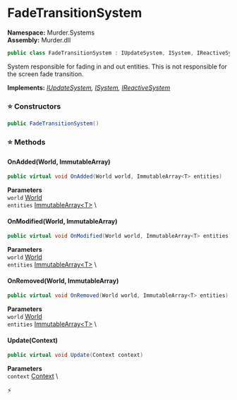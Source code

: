 # FadeTransitionSystem

**Namespace:** Murder.Systems \
**Assembly:** Murder.dll

```csharp
public class FadeTransitionSystem : IUpdateSystem, ISystem, IReactiveSystem
```

System responsible for fading in and out entities.
            This is not responsible for the screen fade transition.

**Implements:** _[IUpdateSystem](../../Bang/Systems/IUpdateSystem.html), [ISystem](../../Bang/Systems/ISystem.html), [IReactiveSystem](../../Bang/Systems/IReactiveSystem.html)_

### ⭐ Constructors
```csharp
public FadeTransitionSystem()
```

### ⭐ Methods
#### OnAdded(World, ImmutableArray<T>)
```csharp
public virtual void OnAdded(World world, ImmutableArray<T> entities)
```

**Parameters** \
`world` [World](../../Bang/World.html) \
`entities` [ImmutableArray\<T\>](https://learn.microsoft.com/en-us/dotnet/api/System.Collections.Immutable.ImmutableArray-1?view=net-7.0) \

#### OnModified(World, ImmutableArray<T>)
```csharp
public virtual void OnModified(World world, ImmutableArray<T> entities)
```

**Parameters** \
`world` [World](../../Bang/World.html) \
`entities` [ImmutableArray\<T\>](https://learn.microsoft.com/en-us/dotnet/api/System.Collections.Immutable.ImmutableArray-1?view=net-7.0) \

#### OnRemoved(World, ImmutableArray<T>)
```csharp
public virtual void OnRemoved(World world, ImmutableArray<T> entities)
```

**Parameters** \
`world` [World](../../Bang/World.html) \
`entities` [ImmutableArray\<T\>](https://learn.microsoft.com/en-us/dotnet/api/System.Collections.Immutable.ImmutableArray-1?view=net-7.0) \

#### Update(Context)
```csharp
public virtual void Update(Context context)
```

**Parameters** \
`context` [Context](../../Bang/Contexts/Context.html) \



⚡
